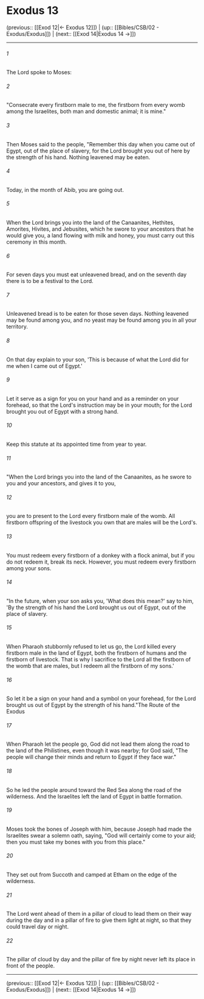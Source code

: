 # Exodus 13

(previous:: [[Exod 12|← Exodus 12]]) | (up:: [[Bibles/CSB/02 - Exodus/Exodus]]) | (next:: [[Exod 14|Exodus 14 →]])

***


###### 1 
The Lord spoke to Moses: 

###### 2 
"Consecrate every firstborn male to me, the firstborn from every womb among the Israelites, both man and domestic animal; it is mine." 

###### 3 
Then Moses said to the people, "Remember this day when you came out of Egypt, out of the place of slavery, for the Lord brought you out of here by the strength of his hand. Nothing leavened may be eaten. 

###### 4 
Today, in the month of Abib, you are going out. 

###### 5 
When the Lord brings you into the land of the Canaanites, Hethites, Amorites, Hivites, and Jebusites, which he swore to your ancestors that he would give you, a land flowing with milk and honey, you must carry out this ceremony in this month. 

###### 6 
For seven days you must eat unleavened bread, and on the seventh day there is to be a festival to the Lord. 

###### 7 
Unleavened bread is to be eaten for those seven days. Nothing leavened may be found among you, and no yeast may be found among you in all your territory. 

###### 8 
On that day explain to your son, 'This is because of what the Lord did for me when I came out of Egypt.' 

###### 9 
Let it serve as a sign for you on your hand and as a reminder on your forehead, so that the Lord's instruction may be in your mouth; for the Lord brought you out of Egypt with a strong hand. 

###### 10 
Keep this statute at its appointed time from year to year. 

###### 11 
"When the Lord brings you into the land of the Canaanites, as he swore to you and your ancestors, and gives it to you, 

###### 12 
you are to present to the Lord every firstborn male of the womb. All firstborn offspring of the livestock you own that are males will be the Lord's. 

###### 13 
You must redeem every firstborn of a donkey with a flock animal, but if you do not redeem it, break its neck. However, you must redeem every firstborn among your sons. 

###### 14 
"In the future, when your son asks you, 'What does this mean?' say to him, 'By the strength of his hand the Lord brought us out of Egypt, out of the place of slavery. 

###### 15 
When Pharaoh stubbornly refused to let us go, the Lord killed every firstborn male in the land of Egypt, both the firstborn of humans and the firstborn of livestock. That is why I sacrifice to the Lord all the firstborn of the womb that are males, but I redeem all the firstborn of my sons.' 

###### 16 
So let it be a sign on your hand and a symbol on your forehead, for the Lord brought us out of Egypt by the strength of his hand."The Route of the Exodus 

###### 17 
When Pharaoh let the people go, God did not lead them along the road to the land of the Philistines, even though it was nearby; for God said, "The people will change their minds and return to Egypt if they face war." 

###### 18 
So he led the people around toward the Red Sea along the road of the wilderness. And the Israelites left the land of Egypt in battle formation. 

###### 19 
Moses took the bones of Joseph with him, because Joseph had made the Israelites swear a solemn oath, saying, "God will certainly come to your aid; then you must take my bones with you from this place." 

###### 20 
They set out from Succoth and camped at Etham on the edge of the wilderness. 

###### 21 
The Lord went ahead of them in a pillar of cloud to lead them on their way during the day and in a pillar of fire to give them light at night, so that they could travel day or night. 

###### 22 
The pillar of cloud by day and the pillar of fire by night never left its place in front of the people.

***

(previous:: [[Exod 12|← Exodus 12]]) | (up:: [[Bibles/CSB/02 - Exodus/Exodus]]) | (next:: [[Exod 14|Exodus 14 →]])

